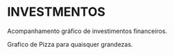 # INVESTMENTOS
Acompanhamento gráfico de investimentos financeiros.

Grafico de Pizza para quaisquer grandezas.

